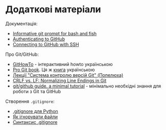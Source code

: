 # Додаткові матеріали

Документація:

-  [Informative git prompt for bash and fish](https://github.com/magicmonty/bash-git-prompt/)
-  [Authenticating to GitHub](https://help.github.com/categories/authenticating-to-github/)
-  [Connecting to GitHub with SSH](https://help.github.com/articles/connecting-to-github-with-ssh/)

Про Git/GitHub:

-  [GitHowTo](https://githowto.com/uk) - інтерактивний howto українською
-  [Pro Git book](https://git-scm.com/book/en/v2/). Ця ж
   [книга](https://git-scm.com/book/uk/v2) українською
-  [Лекції "Система контролю версій Git" (Попелюха)](https://youtube.com/playlist?list=PL9mn2EBC_SSyu6I4DQ9-r1vm_CX4jaPWf)
-  [CRLF vs. LF: Normalizing Line Endings in Git](https://www.aleksandrhovhannisyan.com/blog/crlf-vs-lf-normalizing-line-endings-in-git/)
-  [git/github guide. a minimal tutorial](http://kbroman.org/github_tutorial/) - мінімально необхідні знання для роботи з Git та GitHub


Створення `.gitignore`:

-  [.gitignore для Python](https://github.com/github/gitignore/blob/main/Python.gitignore)
-  [Як ігнорувати файли](https://docs.github.com/en/get-started/getting-started-with-git/ignoring-files?platform=linux)
-  [Синтаксис .gitignore](https://git-scm.com/docs/gitignore)

